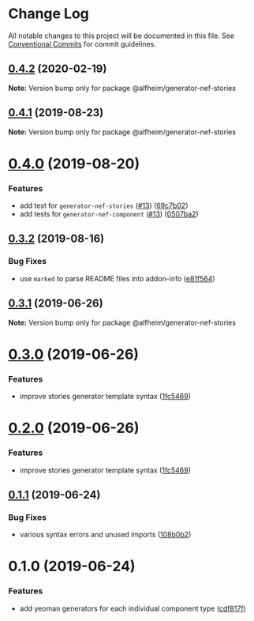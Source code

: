 # Change Log

All notable changes to this project will be documented in this file.
See [Conventional Commits](https://conventionalcommits.org) for commit guidelines.

## [0.4.2](https://github.com/Nasdaq/alfheim/compare/@alfheim/generator-nef-stories@0.4.1...@alfheim/generator-nef-stories@0.4.2) (2020-02-19)

**Note:** Version bump only for package @alfheim/generator-nef-stories





## [0.4.1](https://github.com/Nasdaq/alfheim/compare/@alfheim/generator-nef-stories@0.4.0...@alfheim/generator-nef-stories@0.4.1) (2019-08-23)

**Note:** Version bump only for package @alfheim/generator-nef-stories





# [0.4.0](https://github.com/Nasdaq/alfheim/compare/@alfheim/generator-nef-stories@0.3.2...@alfheim/generator-nef-stories@0.4.0) (2019-08-20)


### Features

* add test for `generator-nef-stories` ([#13](https://github.com/Nasdaq/alfheim/issues/13)) ([69c7b02](https://github.com/Nasdaq/alfheim/commit/69c7b02))
* add tests for `generator-nef-component` ([#13](https://github.com/Nasdaq/alfheim/issues/13)) ([0507ba2](https://github.com/Nasdaq/alfheim/commit/0507ba2))





## [0.3.2](https://github.com/Nasdaq/alfheim/compare/@alfheim/generator-nef-stories@0.3.1...@alfheim/generator-nef-stories@0.3.2) (2019-08-16)


### Bug Fixes

* use `marked` to parse README files into addon-info ([e81f564](https://github.com/Nasdaq/alfheim/commit/e81f564))





## [0.3.1](https://github.com/Nasdaq/alfheim/compare/@alfheim/generator-nef-stories@0.3.0...@alfheim/generator-nef-stories@0.3.1) (2019-06-26)

**Note:** Version bump only for package @alfheim/generator-nef-stories





# [0.3.0](https://github.com/Nasdaq/alfheim/compare/@alfheim/generator-nef-stories@0.1.1...@alfheim/generator-nef-stories@0.3.0) (2019-06-26)


### Features

* improve stories generator template syntax ([1fc5469](https://github.com/Nasdaq/alfheim/commit/1fc5469))





# [0.2.0](https://github.com/Nasdaq/alfheim/compare/@alfheim/generator-nef-stories@0.1.1...@alfheim/generator-nef-stories@0.2.0) (2019-06-26)


### Features

* improve stories generator template syntax ([1fc5469](https://github.com/Nasdaq/alfheim/commit/1fc5469))





## [0.1.1](https://github.com/Nasdaq/alfheim/compare/@alfheim/generator-nef-stories@0.1.0...@alfheim/generator-nef-stories@0.1.1) (2019-06-24)


### Bug Fixes

* various syntax errors and unused imports ([108b0b2](https://github.com/Nasdaq/alfheim/commit/108b0b2))





# 0.1.0 (2019-06-24)


### Features

* add yeoman generators for each individual component type ([cdf817f](https://github.com/Nasdaq/alfheim/commit/cdf817f))

